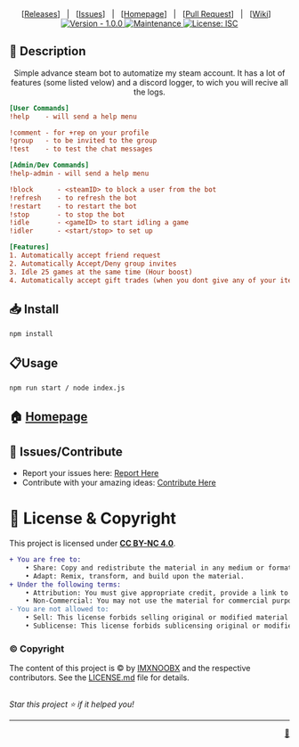 <div align="center">
[<a href='https://github.com/IMXNOOBX/steammy/releases'>Releases</a>]&nbsp;&nbsp;&nbsp;|&nbsp;&nbsp;&nbsp;[<a href='https://github.com/IMXNOOBX/steammy/issues'>Issues</a>]&nbsp;&nbsp;&nbsp;|&nbsp;&nbsp;&nbsp;[<a href='https://github.com/IMXNOOBX/steammy#readme'>Homepage</a>]&nbsp;&nbsp;&nbsp;|&nbsp;&nbsp;&nbsp;[<a href='https://github.com/IMXNOOBX/steammy/pulls'>Pull Request</a>]&nbsp;&nbsp;&nbsp;|&nbsp;&nbsp;&nbsp;[<a href='https://github.com/IMXNOOBX/steammy/wiki'>Wiki</a>]&nbsp;&nbsp;&nbsp;

</div>
<div align="center">
<a href="https://github.com/IMXNOOBX/steammy" title="">
<img src="https://img.shields.io/badge/version-1.0.0-blue.svg?style=for-the-badge&logo=appveyor" alt="Version - 1.0.0">
</a>
<a href="https://github.com/IMXNOOBX/steammy" title="">
<img src="https://img.shields.io/badge/documentation-yes-brightgreen.svg?style=for-the-badge" alt="Maintenance">
</a>
<a href="https://github.com/IMXNOOBX/steammy/LICENSE.md" target="_blank">
<img alt="License: ISC" src="https://img.shields.io/github/license/IMXNOOBX/imxnoobx.xyz?style=for-the-badge" />
</a>
</div>

<!-- <div align="center">
<img src="https://github.com/IMXNOOBX/imxnoobx.xyz/raw/main/.github/assets/giphy.gif" alt="banner"></img>
</div> -->

## 📘 Description

<div align="center">
Simple advance steam bot to automatize my steam account. It has a lot of features (some listed velow) and a discord logger, to wich you will recive all the logs.
</div>

```ini
[User Commands]
!help    - will send a help menu

!comment - for +rep on your profile
!group   - to be invited to the group
!test    - to test the chat messages

[Admin/Dev Commands]
!help-admin - will send a help menu

!block   	- <steamID> to block a user from the bot
!refresh 	- to refresh the bot
!restart 	- to restart the bot
!stop    	- to stop the bot
!idle    	- <gameID> to start idling a game
!idler   	- <start/stop> to set up

[Features]
1. Automatically accept friend request
2. Automatically Accept/Deny group invites
3. Idle 25 games at the same time (Hour boost)
4. Automatically accept gift trades (when you dont give any of your items)
```

## 📥 Install

```sh
npm install
```

## 📋Usage

```sh
npm run start / node index.js
```

## 🏠 [Homepage](https://github.com/IMXNOOBX/steammy#readme)

## 🌟 Issues/Contribute

- Report your issues here: [Report Here](https://github.com/IMXNOOBX/steammy/issues)
- Contribute with your amazing ideas: [Contribute Here](https://github.com/IMXNOOBX/steammy/pulls)

# 🔖 License & Copyright

This project is licensed under [**CC BY-NC 4.0**](https://creativecommons.org/licenses/by-nc/4.0/).
```diff
+ You are free to:
	• Share: Copy and redistribute the material in any medium or format.
	• Adapt: Remix, transform, and build upon the material.
+ Under the following terms:
	• Attribution: You must give appropriate credit, provide a link to original the source repository, and indicate if changes were made.
	• Non-Commercial: You may not use the material for commercial purposes.
- You are not allowed to:
	• Sell: This license forbids selling original or modified material for commercial purposes.
	• Sublicense: This license forbids sublicensing original or modified material.
```
### ©️ Copyright
The content of this project is ©️ by [IMXNOOBX](https://github.com/IMXNOOBX) and the respective contributors. See the [LICENSE.md](LICENSE.md) file for details.

##

_Star this project ⭐️ if it helped you!_

---

<div align="right">
<a href='https://github.com/IMXNOOBX/readme-generator'>💎</a>
</div>

<!-- Made with: https://github.com/IMXNOOBX/readme-generator - ISC - 2022 - IMXNOOBX -->